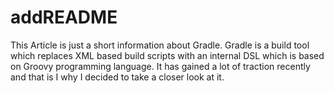 # addREADME
This Article is just a short information about Gradle.
Gradle is a build tool which replaces XML based build scripts with an internal DSL which is based on Groovy programming language. It has gained a lot of traction recently and that is I why I decided to take a closer look at it.
